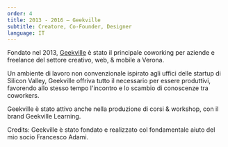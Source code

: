 ```yaml
---
order: 4
title: 2013 - 2016 — Geekville
subtitle: Creatore, Co-Founder, Designer
language: IT
---
```


Fondato nel 2013, <a href="/archive/geekville/">Geekville</a> &egrave; stato il principale coworking per aziende e freelance del settore creativo, web, &amp; mobile a Verona.</p><p>Un ambiente di lavoro non convenzionale ispirato agli uffici delle startup di Silicon Valley, Geekville offriva tutto il necessario per essere produttivi, favorendo allo stesso tempo l&#39;incontro e lo scambio di conoscenze tra coworkers.</p><p>Geekville &egrave; stato attivo anche nella produzione di corsi &amp; workshop, con il brand Geekville Learning.</p><p>Credits: Geekville &egrave; stato fondato e realizzato col fondamentale aiuto del mio socio Francesco Adami.
